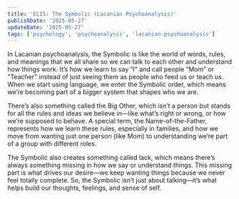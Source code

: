 ```yaml
---
title: 'ELI5: The Symbolic (Lacanian Psychoanalysis)'
publishDate: '2025-05-27'
updateDate: '2025-05-27'
tags: ['psychology', 'psychoanalysis', 'lacanian-psychoanalysis']
---
```


In Lacanian psychoanalysis, the Symbolic is like the world of words, rules, and meanings that we all share so we can talk to each other and understand how things work. It’s how we learn to say “I” and call people “Mom” or “Teacher” instead of just seeing them as people who feed us or teach us. When we start using language, we enter the Symbolic order, which means we’re becoming part of a bigger system that shapes who we are.

There’s also something called the Big Other, which isn’t a person but stands for all the rules and ideas we believe in—like what’s right or wrong, or how we’re supposed to behave. A special term, the Name-of-the-Father, represents how we learn these rules, especially in families, and how we move from wanting just one person (like Mom) to understanding we’re part of a group with different roles.

The Symbolic also creates something called lack, which means there’s always something missing in how we say or understand things. This missing part is what drives our desire—we keep wanting things because we never feel totally complete. So, the Symbolic isn’t just about talking—it’s what helps build our thoughts, feelings, and sense of self.
